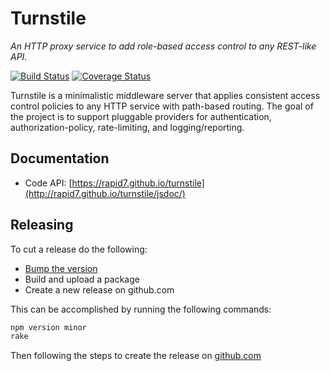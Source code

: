 Turnstile
=========

_An HTTP proxy service to add role-based access control to any REST-like API._

[![Build Status](https://travis-ci.org/rapid7/turnstile.svg?branch=master)](https://travis-ci.org/rapid7/turnstile)
[![Coverage Status](https://coveralls.io/repos/github/rapid7/turnstile/badge.svg?branch=master)](https://coveralls.io/github/rapid7/turnstile?branch=master)

Turnstile is a minimalistic middleware server that applies consistent access control policies to any HTTP service with path-based routing. The goal of the project is to support pluggable providers for authentication, authorization-policy, rate-limiting, and logging/reporting.

## Documentation

* Code API: [https://rapid7.github.io/turnstile](http://rapid7.github.io/turnstile/jsdoc/)

## Releasing
To cut a release do the following:

* [Bump the version][npm-version]
* Build and upload a package
* Create a new release on github.com

This can be accomplished by running the following commands:
~~~bash
npm version minor
rake
~~~
Then following the steps to create the release on [github.com]

[npm-version]: https://docs.npmjs.com/cli/version
[github.com]: https://www.github.com
